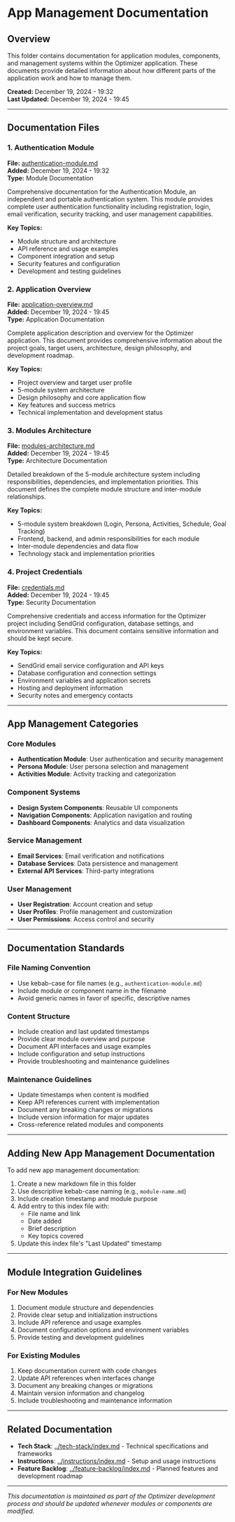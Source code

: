 # App Management Documentation

## Overview
This folder contains documentation for application modules, components, and management systems within the Optimizer application. These documents provide detailed information about how different parts of the application work and how to manage them.

**Created:** December 19, 2024 - 19:32  
**Last Updated:** December 19, 2024 - 19:45

---

## Documentation Files

### 1. Authentication Module
**File:** [authentication-module.md](./authentication-module.md)  
**Added:** December 19, 2024 - 19:32  
**Type:** Module Documentation

Comprehensive documentation for the Authentication Module, an independent and portable authentication system. This module provides complete user authentication functionality including registration, login, email verification, security tracking, and user management capabilities.

**Key Topics:**
- Module structure and architecture
- API reference and usage examples
- Component integration and setup
- Security features and configuration
- Development and testing guidelines

### 2. Application Overview
**File:** [application-overview.md](./application-overview.md)  
**Added:** December 19, 2024 - 19:45  
**Type:** Application Documentation

Complete application description and overview for the Optimizer application. This document provides comprehensive information about the project goals, target users, architecture, design philosophy, and development roadmap.

**Key Topics:**
- Project overview and target user profile
- 5-module system architecture
- Design philosophy and core application flow
- Key features and success metrics
- Technical implementation and development status

### 3. Modules Architecture
**File:** [modules-architecture.md](./modules-architecture.md)  
**Added:** December 19, 2024 - 19:45  
**Type:** Architecture Documentation

Detailed breakdown of the 5-module architecture system including responsibilities, dependencies, and implementation priorities. This document defines the complete module structure and inter-module relationships.

**Key Topics:**
- 5-module system breakdown (Login, Persona, Activities, Schedule, Goal Tracking)
- Frontend, backend, and admin responsibilities for each module
- Inter-module dependencies and data flow
- Technology stack and implementation priorities

### 4. Project Credentials
**File:** [credentials.md](./credentials.md)  
**Added:** December 19, 2024 - 19:45  
**Type:** Security Documentation

Comprehensive credentials and access information for the Optimizer project including SendGrid configuration, database settings, and environment variables. This document contains sensitive information and should be kept secure.

**Key Topics:**
- SendGrid email service configuration and API keys
- Database configuration and connection settings
- Environment variables and application secrets
- Hosting and deployment information
- Security notes and emergency contacts

---

## App Management Categories

### Core Modules
- **Authentication Module**: User authentication and security management
- **Persona Module**: User persona selection and management
- **Activities Module**: Activity tracking and categorization

### Component Systems
- **Design System Components**: Reusable UI components
- **Navigation Components**: Application navigation and routing
- **Dashboard Components**: Analytics and data visualization

### Service Management
- **Email Services**: Email verification and notifications
- **Database Services**: Data persistence and management
- **External API Services**: Third-party integrations

### User Management
- **User Registration**: Account creation and setup
- **User Profiles**: Profile management and customization
- **User Permissions**: Access control and security

---

## Documentation Standards

### File Naming Convention
- Use kebab-case for file names (e.g., `authentication-module.md`)
- Include module or component name in the filename
- Avoid generic names in favor of specific, descriptive names

### Content Structure
- Include creation and last updated timestamps
- Provide clear module overview and purpose
- Document API interfaces and usage examples
- Include configuration and setup instructions
- Provide troubleshooting and maintenance guidelines

### Maintenance Guidelines
- Update timestamps when content is modified
- Keep API references current with implementation
- Document any breaking changes or migrations
- Include version information for major updates
- Cross-reference related modules and components

---

## Adding New App Management Documentation

To add new app management documentation:

1. Create a new markdown file in this folder
2. Use descriptive kebab-case naming (e.g., `module-name.md`)
3. Include creation timestamp and module purpose
4. Add entry to this index file with:
   - File name and link
   - Date added
   - Brief description
   - Key topics covered
5. Update this index file's "Last Updated" timestamp

---

## Module Integration Guidelines

### For New Modules
1. Document module structure and dependencies
2. Provide clear setup and initialization instructions
3. Include API reference and usage examples
4. Document configuration options and environment variables
5. Provide testing and development guidelines

### For Existing Modules
1. Keep documentation current with code changes
2. Update API references when interfaces change
3. Document any breaking changes or migrations
4. Maintain version information and changelog
5. Include troubleshooting and maintenance information

---

## Related Documentation

- **Tech Stack**: [../tech-stack/index.md](../tech-stack/index.md) - Technical specifications and frameworks
- **Instructions**: [../instructions/index.md](../instructions/index.md) - Setup and usage instructions
- **Feature Backlog**: [../feature-backlog/index.md](../feature-backlog/index.md) - Planned features and development roadmap

---

*This documentation is maintained as part of the Optimizer development process and should be updated whenever modules or components are modified.*
